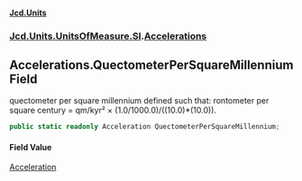 #### [Jcd.Units](index 'index')
### [Jcd.Units.UnitsOfMeasure.SI](Jcd.Units.UnitsOfMeasure.SI 'Jcd.Units.UnitsOfMeasure.SI').[Accelerations](Accelerations 'Jcd.Units.UnitsOfMeasure.SI.Accelerations')

## Accelerations.QuectometerPerSquareMillennium Field

quectometer per square millennium defined such that: rontometer per square century = qm/kyr² ×
(1.0/1000.0)/((10.0)*(10.0)).

```csharp
public static readonly Acceleration QuectometerPerSquareMillennium;
```

#### Field Value
[Acceleration](Acceleration 'Jcd.Units.UnitTypes.Acceleration')